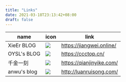 ```yaml
---
title: "Links"
date: 2021-03-18T23:13:42+08:00
draft: false
---
```



|  name   |  icon  |  link  |
|  ----  | ----  | ----  |
| XieEr BLOG  | ![](https://oss.myxy99.cn/images/2021/03/20210201142711.png) |https://jiangwei.online/  |
| OYSL's BLOG  | ![](https://oss.myxy99.cn/images/2021/03/20210201142746.png) |https://ccctop.cn/ |
|  千金一刻 | ![](https://oss.myxy99.cn/images/2021/03/20210201142632.png) |  https://qianjinyike.com/ |
| anwu's blog  | ![](https://oss.myxy99.cn/images/2021/03/20210201142028.png) |  http://luanruisong.com/ |

